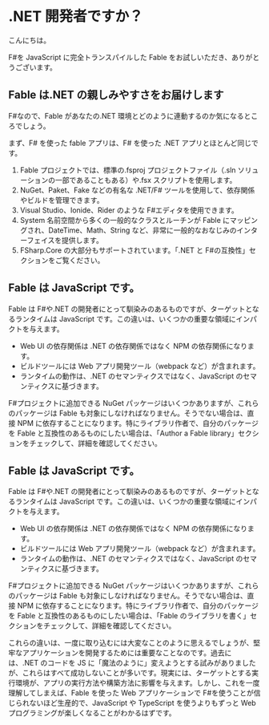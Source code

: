 # .NET 開発者ですか？

こんにちは。

F#を JavaScript に完全トランスパイルした Fable をお試しいただき、ありがとうございます。

## Fable は.NET の親しみやすさをお届けします

F#なので、Fable があなたの.NET 環境とどのように連動するのか気になるところでしょう。

まず、F# を使った fable アプリは、F# を使った .NET アプリとほとんど同じです。

1. Fable プロジェクトでは、標準の.fsproj プロジェクトファイル（.sln ソリューションの一部であることもある）や.fsx スクリプトを使用します。
1. NuGet、Paket、Fake などの有名な .NET/F# ツールを使用して、依存関係やビルドを管理できます。
1. Visual Studio、Ionide、Rider のような F#エディタを使用できます。
1. System 名前空間から多くの一般的なクラスとルーチンが Fable にマッピングされ、DateTime、Math、String など、非常に一般的なおなじみのインターフェイスを提供します。
1. FSharp.Core の大部分もサポートされています。「.NET と F#の互換性」セクションをご覧ください。

## Fable は JavaScript です。

Fable は F#や.NET の開発者にとって馴染みのあるものですが、ターゲットとなるランタイムは JavaScript です。この違いは、いくつかの重要な領域にインパクトを与えます。

- Web UI の依存関係は .NET の依存関係ではなく NPM の依存関係になります。
- ビルドツールには Web アプリ開発ツール（webpack など）が含まれます。
- ランタイムの動作は、.NET のセマンティクスではなく、JavaScript のセマンティクスに基づきます。

F#プロジェクトに追加できる NuGet パッケージはいくつかありますが、これらのパッケージは Fable も対象にしなければなりません。そうでない場合は、直接 NPM に依存することになります。特にライブラリ作者で、自分のパッケージを Fable と互換性のあるものにしたい場合は、「Author a Fable library」セクションをチェックして、詳細を確認してください。

## Fable は JavaScript です。

Fable は F#や.NET の開発者にとって馴染みのあるものですが、ターゲットとなるランタイムは JavaScript です。この違いは、いくつかの重要な領域にインパクトを与えます。

- Web UI の依存関係は .NET の依存関係ではなく NPM の依存関係になります。
- ビルドツールには Web アプリ開発ツール（webpack など）が含まれます。
- ランタイムの動作は、.NET のセマンティクスではなく、JavaScript のセマンティクスに基づきます。

F#プロジェクトに追加できる NuGet パッケージはいくつかありますが、これらのパッケージは Fable も対象にしなければなりません。そうでない場合は、直接 NPM に依存することになります。特にライブラリ作者で、自分のパッケージを Fable と互換性のあるものにしたい場合は、「Fable のライブラリを書く」セクションをチェックして、詳細を確認してください。

これらの違いは、一度に取り込むには大変なことのように思えるでしょうが、堅牢なアプリケーションを開発するためには重要なことなのです。過去には、.NET のコードを JS に「魔法のように」変えようとする試みがありましたが、これらはすべて成功しないことが多いです。現実には、ターゲットとする実行環境が、アプリの実行方法や構築方法に影響を与えます。しかし、これを一度理解してしまえば、Fable を使った Web アプリケーションで F#を使うことが信じられないほど生産的で、JavaScript や TypeScript を使うよりもずっと Web プログラミングが楽しくなることがわかるはずです。
